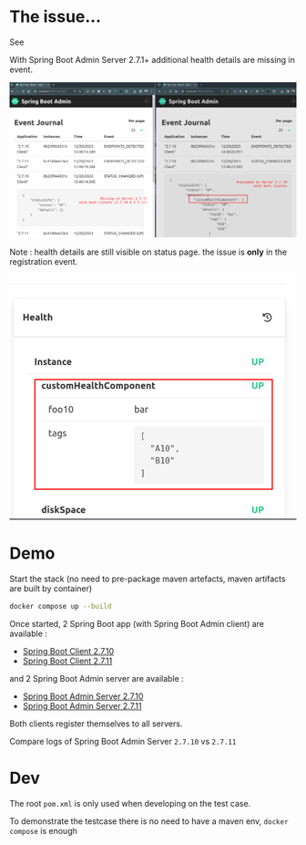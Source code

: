 # The issue...

See [](https://github.com/codecentric/spring-boot-admin/issues/2997)

With Spring Boot Admin Server 2.7.1+ additional health details are missing in event.

![](.README_images/sba-registration-issue.png)

Note : health details are still visible on status page. the issue is **only** in the registration event.

![](.README_images/8a6641f3.png)

# Demo

Start the stack (no need to pre-package maven artefacts, maven artifacts are built by container)

``` bash
docker compose up --build
```

Once started, 2 Spring Boot app (with Spring Boot Admin client) are available :

* [Spring Boot Client 2.7.10](http://localhost:9810)
* [Spring Boot Client 2.7.11](http://localhost:9811)

and 2 Spring Boot Admin server are available :

* [Spring Boot Admin Server 2.7.10](http://localhost:9910)
* [Spring Boot Admin Server 2.7.11](http://localhost:9911)

Both clients register themselves to all servers.

Compare logs of Spring Boot Admin Server `2.7.10` vs `2.7.11`

# Dev

The root `pom.xml` is only used when developing on the test case.

To demonstrate the testcase there is no need to have a maven env, `docker compose` is enough